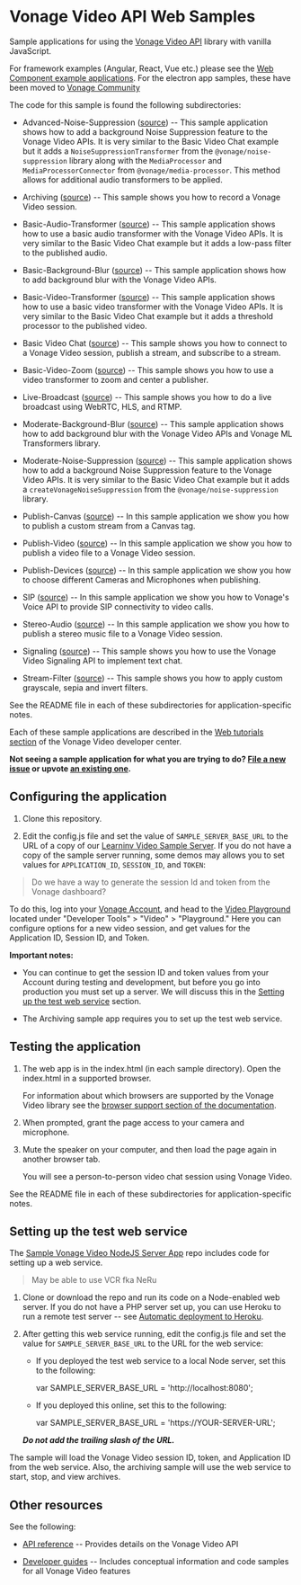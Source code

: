 # Vonage Video API Web Samples

Sample applications for using the [Vonage Video API](https://developer.vonage.com/en/video/client-sdks/web) library with vanilla JavaScript.

For framework examples (Angular, React, Vue etc.) please see the [Web Component example applications](https://github.com/Vonage-Community/web_components-video_api-javascript/tree/main/examples).
For the electron app samples, these have been moved to [Vonage Community](https://github.com/Vonage-Community/sample-video-electron-app)

The code for this sample is found the following subdirectories:

* Advanced-Noise-Suppression ([source](https://github.com/vonage-community/video-api-web-samples/tree/main/Advanced-Noise-Suppression)) -- This sample application shows how to add a background Noise Suppression feature to the Vonage Video APIs. It is very similar to the Basic Video Chat example but it adds a `NoiseSuppressionTransformer` from the `@vonage/noise-suppression` library along with the `MediaProcessor` and `MediaProcessorConnector` from `@vonage/media-processor`. This method allows for additional audio transformers to be applied.

* Archiving ([source](https://github.com/vonage-community/video-api-web-samples/tree/main/Archiving)) -- This sample shows you how to record a Vonage Video session.

* Basic-Audio-Transformer ([source](https://github.com/vonage-community/video-api-web-samples/tree/main/Basic-Audio-Transformer)) -- This sample application shows how to use a basic audio transformer with the Vonage Video APIs. It is very similar to the Basic Video Chat example but it adds a low-pass filter to the published audio.

* Basic-Background-Blur ([source](https://github.com/vonage-community/video-api-web-samples/tree/main/Basic-Background-Blur)) -- This sample application shows how to add background blur with the Vonage Video APIs.

* Basic-Video-Transformer ([source](https://github.com/vonage-community/video-api-web-samples/tree/main/Basic-Video-Transformer)) -- This sample application shows how to use a basic video transformer with the Vonage Video APIs. It is very similar to the Basic Video Chat example but it adds a threshold processor to the published video.

* Basic Video Chat ([source](https://github.com/vonage-community/video-api-web-samples/tree/main/Basic%20Video%20Chat)) -- This sample shows you how to connect to a Vonage Video session, publish a stream, and
  subscribe to a stream.

* Basic-Video-Zoom ([source](https://github.com/vonage-community/video-api-web-samples/tree/main/Basic-Video-Zoom)) -- This sample shows you how to use a video transformer to zoom and center a publisher.

* Live-Broadcast ([source](https://github.com/Vonage-Community/video-api-web-samples/tree/main/Live-Broadcast)) -- This sample shows you how to do a live broadcast using WebRTC, HLS, and RTMP.

* Moderate-Background-Blur ([source](https://github.com/vonage-community/video-api-web-samples/tree/main/Moderate-Background-Blur)) -- This sample application shows how to add background blur with the Vonage Video APIs and Vonage ML Transformers library.

* Moderate-Noise-Suppression ([source](https://github.com/vonage-community/video-api-web-samples/tree/main/Moderate-Noise-Suppression)) -- This sample application shows how to add a background Noise Suppression feature to the Vonage Video APIs. It is very similar to the Basic Video Chat example but it adds a `createVonageNoiseSuppression` from the `@vonage/noise-suppression` library.

* Publish-Canvas ([source](https://github.com/vonage-community/video-api-web-samples/tree/main/Publish-Canvas)) -- In this sample application we show you how to publish a custom stream from a Canvas tag.

* Publish-Video ([source](https://github.com/vonage-community/video-api-web-samples/tree/main/Publish-Video)) -- In this sample application we show you how to publish a video file to a Vonage Video session.

* Publish-Devices ([source](https://github.com/vonage-community/video-api-web-samples/tree/main/Publish-Devices)) -- In this sample application we show you how to choose different Cameras and Microphones when publishing.

* SIP ([source](https://github.com/vonage-community/video-api-web-samples/tree/main/SIP)) -- In this sample application we show you how to Vonage's Voice API to provide SIP connectivity to video calls.

* Stereo-Audio ([source](https://github.com/vonage-community/video-api-web-samples/tree/main/Stereo-Audio)) -- In this sample application we show you how to publish a stereo music file to a Vonage Video session.

* Signaling ([source](https://github.com/vonage-community/video-api-web-samples/tree/main/Signaling)) -- This sample shows you how to use the Vonage Video Signaling API to implement text chat.

* Stream-Filter ([source](https://github.com/vonage-community/video-api-web-samples/tree/main/Stream-Filter)) -- This sample shows you how to apply custom grayscale, sepia and invert filters.

See the README file in each of these subdirectories for application-specific notes.

Each of these sample applications are described in the [Web tutorials
section](https://developer.vonage.com/en/video/overview) of the Vonage Video developer center.

**Not seeing a sample application for what you are trying to do? [File a new issue](https://github.com/vonage-community/video-api-web-samples/issues/new?labels=new%20sample%20request) or upvote [an existing one](https://github.com/vonage-community/video-api-web-samples/labels/new%20sample%20request).**

## Configuring the application

1. Clone this repository.

2. Edit the config.js file and set the value of `SAMPLE_SERVER_BASE_URL` to the URL of a copy of our [Learninv Video Sample Server](https://github.com/Vonage-Community/sample-video-node-learning_server/). If you do not have a copy of the sample server running, some demos may allows you to set values for `APPLICATION_ID`, `SESSION_ID`, and `TOKEN`:

> Do we have a way to generate the session Id and token from the Vonage dashboard?

   To do this, log into your [Vonage Account](https://dashboard.nexmo.com), and head to the [Video Playground](https://tools.vonage.com/video/playground/) located under "Developer Tools" > "Video" > "Playground." Here you can configure options for a new video session, and get values for the Application ID, Session ID, and Token.

**Important notes:**

* You can continue to get the session ID and token values from your Account during testing and
  development, but before you go into production you must set up a server. We will discuss this
  in the [Setting up the test web service](#setting-up-the-test-web-service) section.

* The Archiving sample app requires you to set up the test web service.

## Testing the application

1. The web app is in the index.html (in each sample directory). Open the index.html in a supported browser.

   For information about which browsers are supported by the Vonage Video library see the [browser support section of the documentation](https://developer.vonage.com/en/video/client-sdks/web).

2. When prompted, grant the page access to your camera and microphone.

3. Mute the speaker on your computer, and then load the page again in another browser tab.

   You will see a person-to-person video chat session using Vonage Video.

See the README file in each of these subdirectories for application-specific notes.


## Setting up the test web service

The [Sample Vonage Video NodeJS Server App](https://github.com/Vonage-Community/sample-video-node-learning_server/) repo includes code for
setting up a web service.

> May be able to use VCR fka NeRu

1. Clone or download the repo and run its code on a Node-enabled web server. If you do not have a
   PHP server set up, you can use Heroku to run a remote test server -- see [Automatic deployment
   to Heroku](https://github.com/Vonage-Community/sample-video-node-learning_server#automatic-deployment-to-heroku).

2. After getting this web service running, edit the config.js file and set the value for
   `SAMPLE_SERVER_BASE_URL` to the URL for the web service:

    * If you deployed the test web service to a local Node server, set this to the following:

      var SAMPLE_SERVER_BASE_URL = 'http://localhost:8080';

    * If you deployed this online, set this to the following:

      var SAMPLE_SERVER_BASE_URL = 'https://YOUR-SERVER-URL';

   ***Do not add the trailing slash of the URL.***

The sample will load the Vonage Video session ID, token, and Application ID from the web service. Also,
the archiving sample will use the web service to start, stop, and view archives.

## Other resources

See the following:

* [API reference](https://developer.vonage.com/en/video/client-sdks/web) -- Provides details on
  the Vonage Video API

* [Developer guides](https://developer.vonage.com/en/video/overview/) -- Includes conceptual information and
  code samples for all Vonage Video features
